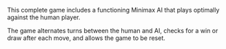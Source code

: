 
This complete game includes a functioning Minimax AI that plays optimally against the human player.

The game alternates turns between the human and AI, checks for a win or draw after each move, and allows the game to be reset.